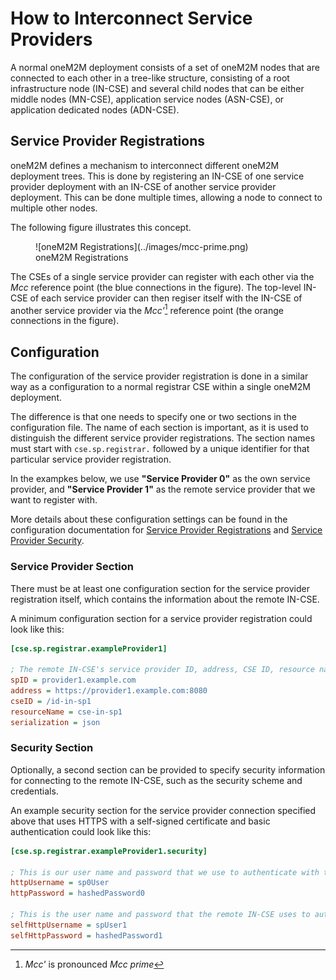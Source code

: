 # How to Interconnect Service Providers

A normal oneM2M deployment consists of a set of oneM2M nodes that are connected to each other in a tree-like structure, consisting of a root infrastructure node (IN-CSE) and several child nodes that can be either middle nodes (MN-CSE), application service nodes (ASN-CSE), or application dedicated nodes (ADN-CSE).


## Service Provider Registrations

oneM2M defines a mechanism to interconnect different oneM2M deployment trees. This is done by registering an IN-CSE of one service provider deployment with an IN-CSE of another service provider deployment. This can be done multiple times, allowing a node to connect to multiple other nodes.

The following figure illustrates this concept.

<figure markdown="1">
![oneM2M Registrations](../images/mcc-prime.png)
<figcaption>oneM2M Registrations</figcaption>
</figure>

The CSEs of a single service provider can register with each other via the *Mcc* reference point (the blue connections in the figure). The top-level IN-CSE of each service provider can then regiser itself with the IN-CSE of another service provider via the *Mcc'*[^1] reference point (the orange connections in the figure).

[^1]: *Mcc'* is pronounced *Mcc prime*


## Configuration

The configuration of the service provider registration is done in a similar way as a configuration to a normal registrar CSE within a single oneM2M deployment. 

The difference is that one needs to specify one or two sections in the configuration file. The name of each section is important, as it is used to distinguish the different service provider registrations. The section names must start with `cse.sp.registrar.` followed by a unique identifier for that particular service provider registration.

In the exampkes below, we use **"Service Provider 0"** as the own service provider, and **"Service Provider 1"** as the remote service provider that we want to register with. 

More details about these configuration settings can be found in the configuration documentation for [Service Provider Registrations](../setup/Configuration-cse.md#service-provider-registrations) and [Service Provider Security](../setup/Configuration-cse.md#service-provider-security-settings).


### Service Provider Section

There must be at least one configuration section for the service provider registration itself, which contains the information about the remote IN-CSE. 

A minimum configuration section for a service provider registration could look like this:

```ini title="Example Service Provider Registration Configuration"
[cse.sp.registrar.exampleProvider1]

; The remote IN-CSE's service provider ID, address, CSE ID, resource name and serialization format
spID = provider1.example.com
address = https://provider1.example.com:8080
cseID = /id-in-sp1
resourceName = cse-in-sp1
serialization = json
```

### Security Section

Optionally, a second section can be provided to specify security information for connecting to the remote IN-CSE, such as the security scheme and credentials.

An example security section for the service provider connection specified above that uses HTTPS with a self-signed certificate and basic authentication
could look like this:

```ini title="Example Service Provider Security Configuration"
[cse.sp.registrar.exampleProvider1.security]

; This is our user name and password that we use to authenticate with the remote IN-CSE
httpUsername = sp0User
httpPassword = hashedPassword0

; This is the user name and password that the remote IN-CSE uses to authenticate with us
selfHttpUsername = spUser1
selfHttpPassword = hashedPassword1
```


